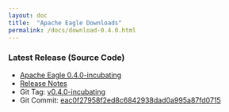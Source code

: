 ```yaml
---
layout: doc
title:  "Apache Eagle Downloads" 
permalink: /docs/download-0.4.0.html
---
```


### **Latest Release (Source Code)**

* [Apache Eagle 0.4.0-incubating](http://www.apache.org/dyn/closer.cgi?path=/incubator/eagle/apache-eagle-0.4.0-incubating)
* [Release Notes](https://git-wip-us.apache.org/repos/asf?p=incubator-eagle.git;a=blob_plain;f=CHANGELOG.txt;hb=refs/tags/v0.4.0-incubating)
* Git Tag: [v0.4.0-incubating](https://github.com/apache/incubator-eagle/releases/tag/v0.4.0-incubating)
* Git Commit: [eac0f27958f2ed8c6842938dad0a995a87fd0715](https://github.com/apache/incubator-eagle/commit/eac0f27958f2ed8c6842938dad0a995a87fd0715)

<br/>
